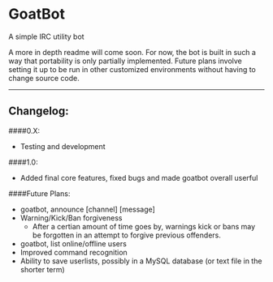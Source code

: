 # GoatBot
A simple IRC utility bot

A more in depth readme will come soon. For now, the bot is built in such a way that portability is only partially implemented.
Future plans involve setting it up to be run in other customized environments without having to change source code.


-------------------------------------------------------------------------------------------------------------------


## Changelog:

####0.X:

* Testing and development


####1.0:

* Added final core features, fixed bugs and made goatbot overall userful


####Future Plans:

* goatbot, announce [channel] [message]
* Warning/Kick/Ban forgiveness
  * After a certian amount of time goes by, warnings kick or bans may be forgotten in an attempt to forgive previous offenders.
* goatbot, list online/offline users
* Improved command recognition
* Ability to save userlists, possibly in a MySQL database (or text file in the shorter term)
